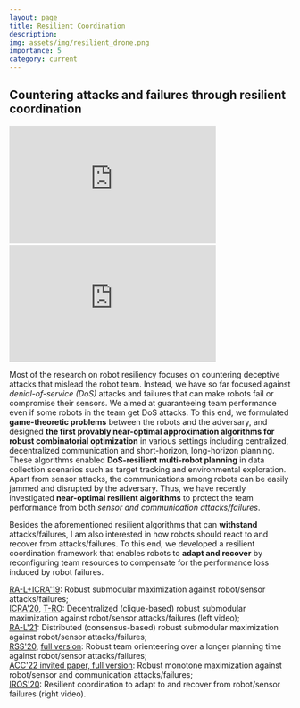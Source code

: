 ```yaml
---
layout: page
title: Resilient Coordination 
description: 
img: assets/img/resilient_drone.png
importance: 5
category: current
---
```


## Countering attacks and failures through resilient coordination

<div class="row">
    <div class="col-sm mt-3 mt-md-0">
        <iframe width="370" height="210" src="https://www.youtube.com/embed/T0Hb0UURCLM" frameborder="0" allowfullscreen></iframe> &nbsp;&nbsp;
        <iframe width="370" height="210" src="https://youtube.com/embed/hKOrFYUVjlo" frameborder="0" allowfullscreen></iframe>
    </div>    
</div>

Most of the research on robot resiliency focuses on countering deceptive attacks that mislead the robot team. Instead, we have so far focused against _denial-of-service (DoS)_ attacks and failures that can make robots fail or compromise their sensors. We aimed at guaranteeing team performance even if some robots in the team get DoS attacks. To this end, we formulated **game-theoretic problems** between the robots and the adversary, and designed **the first provably near-optimal approximation algorithms for robust combinatorial optimization** in various settings including centralized, decentralized communication and short-horizon, long-horizon planning. These algorithms enabled **DoS-resilient multi-robot planning** in data collection scenarios such as target tracking and environmental exploration. Apart from sensor attacks, the communications among robots can be easily jammed and disrupted by the adversary. Thus, we have recently investigated **near-optimal resilient algorithms** to protect the team performance from both _sensor and communication attacks/failures_.

Besides the aforementioned resilient algorithms that can **withstand** attacks/failures, I am also interested in how robots should react to and recover from attacks/failures. To this end, we developed a resilient coordination framework that enables robots to **adapt and recover** by reconfiguring team resources to compensate for the performance loss induced by robot failures.

[RA-L+ICRA'19](https://ieeexplore.ieee.org/abstract/document/8534468): Robust submodular maximization against robot/sensor attacks/failures; <br>
[ICRA'20](https://ieeexplore.ieee.org/document/9197243), [T-RO](https://ieeexplore.ieee.org/abstract/document/9763059): Decentralized (clique-based) robust submodular maximization against robot/sensor attacks/failures (left video);  <br>
[RA-L'21](https://ieeexplore.ieee.org/abstract/document/9431677): Distributed (consensus-based) robust submodular maximization against robot/sensor attacks/failures;  <br>
[RSS'20](https://roboticsconference.org/2020/program/papers/95.html), [full version](https://arxiv.org/abs/2003.13896): Robust team orienteering over a longer planning time against robot/sensor attacks/failures;  <br>
[ACC'22 invited paper, full version](https://arxiv.org/abs/2109.09838): Robust monotone maximization against robot/sensor and communication attacks/failures; <br>
[IROS'20](https://ieeexplore.ieee.org/document/9340871): Resilient coordination to adapt to and recover from robot/sensor failures (right video).